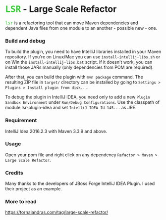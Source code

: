 # <tt style="color:limegreen">LSR</tt> - Large Scale Refactor

<tt style="color:limegreen">lsr</tt> is a refactoring tool that can move Maven dependencies and dependent Java files from one module to an another - possible new - one.

### Build and debug

To build the plugin, you need to have IntelliJ libraries installed in your Maven repository.
If you're on Linux/Mac you can use `install-intellij-libs.sh` or on Win the `install-intellij-libs.bat` script. If it doesn't work, you can install those JARs manually (only dependencies from POM are required).

After that, you can build the plugin with `mvn package` command. The resulting ZIP file in `target/` directory can
be installed by going to `Settings > Plugins > Install plugin from disk...`.

To debug the plugin in IntelliJ IDEA, you need only to add a new `Plugin Sandbox Environment` under `Run/Debug Configurations`. Use the classpath of module lsr-plugin-idea and set `IntelliJ IDEA IU-145...` as JRE.

### Requirement

IntelliJ Idea 2016.2.3 with Maven 3.3.9 and above.

### Usage

Open your pom file and right click on any dependency `Refactor > Maven > Large Scale Refactor`.

### Credits

Many thanks to the developers of JBoss Forge IntelliJ IDEA Plugin. I used their project as an example.

### More to read

https://tornaiandras.com/tag/large-scale-refactor/
